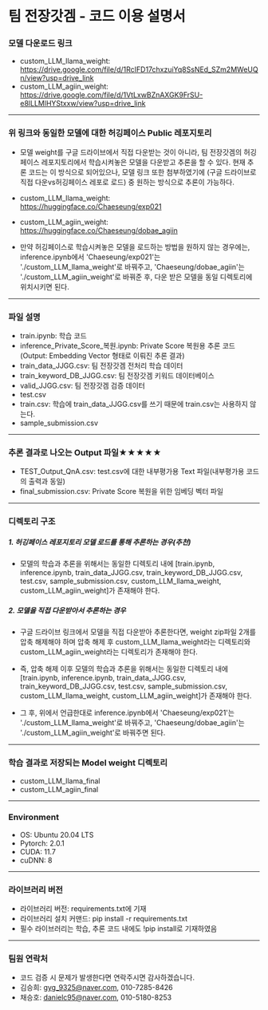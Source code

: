 # 팀 전장갓겜 - 코드 이용 설명서

### 모델 다운로드 링크
- custom_LLM_llama_weight:   
https://drive.google.com/file/d/1RcIFD17chxzuiYq8SsNEd_SZm2MWeUQn/view?usp=drive_link
- custom_LLM_agiin_weight:   
https://drive.google.com/file/d/1VtLxwBZnAXGK9FrSU-e8lLLMlHYStxxw/view?usp=drive_link


---

### 위 링크와 동일한 모델에 대한 허깅페이스 Public 레포지토리
- 모델 weight를 구글 드라이브에서 직접 다운받는 것이 아니라, 팀 전장갓겜의 허깅페이스 레포지토리에서 학습시켜놓은 모델을 다운받고 추론을 할 수 있다. 현재 추론 코드는 이 방식으로 되어있으나, 모델 링크 또한 첨부하였기에 (구글 드라이브로 직접 다운vs허깅페이스 레포로 로드) 중 원하는 방식으로 추론이 가능하다.
  
- custom_LLM_llama_weight:   
https://huggingface.co/Chaeseung/exp021
- custom_LLM_agiin_weight:   
https://huggingface.co/Chaeseung/dobae_agiin
  
- 만약 허깅페이스로 학습시켜놓은 모델을 로드하는 방법을 원하지 않는 경우에는, inference.ipynb에서 'Chaeseung/exp021'는 './custom_LLM_llama_weight'로 바꿔주고, 'Chaeseung/dobae_agiin'는 './custom_LLM_agiin_weight'로 바꿔준 후, 다운 받은 모델을 동일 디렉토리에 위치시키면 된다.

---

### 파일 설명  
- train.ipynb: 학습 코드  
- inference_Private_Score_복원.ipynb: Private Score 복원용 추론 코드(Output: Embedding Vector 형태로 이뤄진 추론 결과)
- train_data_JJGG.csv: 팀 전장갓겜 전처리 학습 데이터  
- train_keyword_DB_JJGG.csv: 팀 전장갓겜 키워드 데이터베이스  
- valid_JJGG.csv: 팀 전장갓겜 검증 데이터
- test.csv
- train.csv: 학습에 train_data_JJGG.csv를 쓰기 때문에 train.csv는 사용하지 않는다.
- sample_submission.csv
---  


### 추론 결과로 나오는 Output 파일★★★★★
- TEST_Output_QnA.csv: test.csv에 대한 내부평가용 Text 파일(내부평가용 코드의 출력과 동일)  
- final_submission.csv: Private Score 복원을 위한 임베딩 벡터 파일  

---

### 디렉토리 구조  

##### 1. 허깅페이스 레포지토리 모델 로드를 통해 추론하는 경우(추천)
- 모델의 학습과 추론을 위해서는 동일한 디렉토리 내에 [train.ipynb, inference.ipynb, train_data_JJGG.csv, train_keyword_DB_JJGG.csv, test.csv, sample_submission.csv, custom_LLM_llama_weight, custom_LLM_agiin_weight]가 존재해야 한다. 

##### 2. 모델을 직접 다운받아서 추론하는 경우
- 구글 드라이브 링크에서 모델을 직접 다운받아 추론한다면, weight zip파일 2개를 압축 해제해야 하며 압축 해제 후 custom_LLM_llama_weight라는 디렉토리와 custom_LLM_agiin_weight라는 디렉토리가 존재해야 한다.  

- 즉, 압축 해제 이후 모델의 학습과 추론을 위해서는 동일한 디렉토리 내에 [train.ipynb, inference.ipynb, train_data_JJGG.csv, train_keyword_DB_JJGG.csv, test.csv, sample_submission.csv, custom_LLM_llama_weight, custom_LLM_agiin_weight]가 존재해야 한다.  

- 그 후, 위에서 언급한대로 inference.ipynb에서 'Chaeseung/exp021'는 './custom_LLM_llama_weight'로 바꿔주고, 'Chaeseung/dobae_agiin'는 './custom_LLM_agiin_weight'로 바꿔주면 된다.  

---

### 학습 결과로 저장되는 Model weight 디렉토리
- custom_LLM_llama_final  
- custom_LLM_agiin_final  

---

### Environment
- OS: Ubuntu 20.04 LTS    
- Pytorch: 2.0.1   
- CUDA: 11.7   
- cuDNN: 8  

--- 

### 라이브러리 버전
- 라이브러리 버전: requirements.txt에 기재  
- 라이브러리 설치 커맨드: pip install -r requirements.txt   
- 필수 라이브러리는 학습, 추론 코드 내에도 !pip install로 기재하였음

---


### 팀원 연락처  
- 코드 검증 시 문제가 발생한다면 연락주시면 감사하겠습니다.
- 김승희: gyg_9325@naver.com, 010-7285-8426
- 채승호: danielc95@naver.com, 010-5180-8253  

